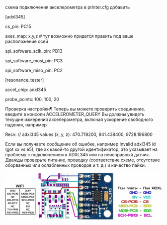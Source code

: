 схема подключения акселерометра
в printer.cfg добавить

[adxl345]

cs_pin: PC15

axes_map: x,y,z # тут возможно придется править под ваше расположение осей

spi_software_sclk_pin: PB13

spi_software_mosi_pin: PC3

spi_software_miso_pin: PC2

[resonance_tester]

accel_chip: adxl345

probe_points:
  100, 100, 20


Проверка настройки¶
Теперь вы можете проверить соединение.
 введите в консоли ACCELEROMETER_QUERY
Вы должны увидеть текущие измерения акселерометра, включая ускорение свободного падения, например

Recv: // adxl345 values (x, y, z): 470.719200, 941.438400, 9728.196800

Если вы получаете сообщение об ошибке, например Invalid adxl345 id (got xx vs e5), где xx какой-то другой идентификатор, это указывает на проблему с подключением к ADXL345 или на неисправный датчик. Дважды проверьте питание, проводку (соответствие схеме, отсутствие оборванных или ослабленных проводов и т. д.) и качество пайки. 

![adxl345](adxl345.jpg)
